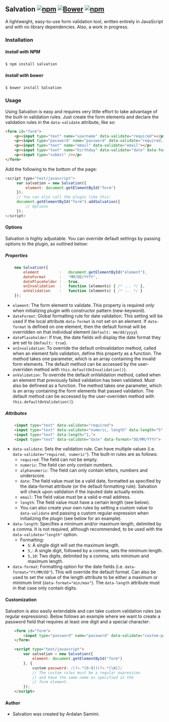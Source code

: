 ## Salvation [![npm](https://img.shields.io/npm/v/salvation.svg)](https://www.npmjs.com/package/salvation) [![Bower](https://img.shields.io/bower/v/Salvation.svg)]() [![npm](https://img.shields.io/npm/l/salvation.svg)]()
A lightweight, easy-to-use form validation tool, written entirely in JavaScript and with no library dependencies. Also, a work in progress.

### Installation

##### Install with NPM

```bash
$ npm install salvation
```

##### Install with bower

```bash
$ bower install Salvation
```

### Usage
Using Salvation is easy and requires very little effort to take advantage of the built-in validation rules. Just create the form elements and declare the validation rules in the `data-validate` attribute, like so:
```html
<form id="form">
    <p><input type="text" name="username" data-validate="required"></p>
    <p><input type="password" name="password" data-validate="required, length" data-length="10" data-format="min"></p>
    <p><input type="text" name="email" data-validate="email"></p>
    <p><input type="text" name="birthday" data-validate="date" data-format="YY/MM/DD"></p>
    <p><input type="submit" /></p>
</form>
```
Add the following to the bottom of the page:
```js
<script type="text/javascript">
     var salvation = new Salvation({
         element: document.getElementById("form")
     });
     // You can also call the plugin like this:
     document.getElementById("form").addSalvation({
         // Options
     });
</script>
```
#### Options
Salvation is highly adjustable. You can override default settings by passing options to the plugin, as outlined below:
##### Properties
```js
    new Salvation({
        element         :   document.getElementById("element"),
        dateFormat      :   "MM/DD/YYYY",
        datePlaceholder :   true,
        onInvalidation  :   function (elements) { /* ... */ },
        onValidation    :   function (elements) { /* ... */ }
    });
```
* `element`: The form element to validate. This property is required *only* when initializing plugin with constructor pattern (new-keyword).
* `dateFormat`: Global formatting rule for date validation. This setting will be used if the local attribute `data-format` is not set on an element. If `data-format` is defined on one element, then the default format will be overridden on that individual element (`default: mm/dd/yyyy`).
* `datePlaceholder`: If true, the date fields will display the date format they are set to (`default: true`).
* `onInvalidation`: To override the default onInvalidation method, called when an element fails validation, define this property as a function. The method takes one parameter, which is an array containing the invalid form elements. The default method can be accessed by the user-overriden method with `this.defaultOnInvalidation()`).
* `onValidation`: To override the default onValidation method, called when an element that previously failed validation has been validated. Must also be defineed as a function. The method takes one parameter, which is an array containing the form elements that passed validation. The default method can be accessed by the user-overriden method with `this.defaultOnValidation()`).

##### Attributes
```html
    <input type="text" data-validate="required">
    <input type="text" data-validate="numeric, length" data-length="5" data-format="min">
    <input type="text" data-length="1,">
    <input type="text" data-validate="date" data-format="DD/MM/YYYY">
```
* `data-validate`: Sets the validation rule. Can have multiple values (i.e. `data-validate="required, numeric"`). The built-in rules are as follows:
   * `required`: The field can not be empty.
   * `numeric`: The field can only contain numbers.
   * `alphanumeric`: The field can only contain letters, numbers and underscore.
   * `date`: The field value must be a valid date, formatted as specified by the data-format attribute (or the default formatting rule). Salvation will check upon validation if the inputed date actually exists.
   * `email`: The field value must be a valid e-mail address.
   * `length`: The field value must have a certain length (see below).
   * You can also create your own rules by setting a custom value to `data-validate` and passing a custom regular expression when initializing the plugin (see below for an example).
* `data-length`: Specifies a minimum and/or maximum length, delimited by a comma. It is not required, although recommended, to be used with the `data-validate="length"` option.
   * Formatting:
      * `5`: A single digit will set the maximum length.
      * `5,`: A single digit, followed by a comma, sets the minimum length.
      * `5,10`: Two digits, delimited by a comma, sets minimum and maximum length.
* `data-format`: Formatting option for the date fields (i.e. `data-format="YY/MM/DD"`). This will override the default format. Can also be used to set the value of the length attribute to be either a maximum or minimum limit (`data-format="min/max"`). The `data-length` attribute must in that case only contain digits.

#### Customization
Salvation is also easily extendable and can take custom validation rules (as regular expressions). Below follows an example where we want to create a password field that requires at least one digit and a special character:
```html
    <form id="form">
        <input type="password" name="password" data-validate="custom-password">
    </form>

    <script type="text/javascript">
        var salvation = new Salvation({
            element: document.getElementById("form")
        }, {
            custom-password: /(?=.*[0-9])(?=.*[\W])/
            // The custom rules must be a regular expression
            // and have the same name as specified in the
            // form element.
        });
    </script>
```
#### Author
* Salvation was created by Ardalan Samimi.

